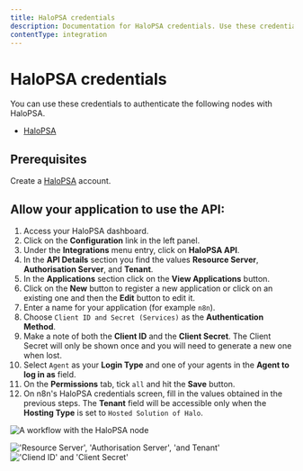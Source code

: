 ```yaml
---
title: HaloPSA credentials
description: Documentation for HaloPSA credentials. Use these credentials to authenticate HaloPSA in n8n, a workflow automation platform.
contentType: integration
---
```


# HaloPSA credentials

You can use these credentials to authenticate the following nodes with HaloPSA.

- [HaloPSA](/integrations/builtin/app-nodes/n8n-nodes-base.halopsa/)

## Prerequisites

Create a [HaloPSA](https://halopsa.com/) account.

## Allow your application to use the API:

1. Access your HaloPSA dashboard.
2. Click on the **Configuration** link in the left panel.
3. Under the **Integrations** menu entry, click on **HaloPSA API**.
4. In the **API Details** section you find the values **Resource Server**, **Authorisation Server**, and **Tenant**.
5. In the **Applications** section click on the **View Applications** button.
6. Click on the **New** button to register a new application or click on an existing one and then the **Edit** button to edit it.
7. Enter a name for your application (for example `n8n`).
8. Choose `Client ID and Secret (Services)` as the **Authentication Method**.
9. Make a note of both the **Client ID** and the **Client Secret**. The Client Secret will only be shown once and you will need to generate a new one when lost.
10. Select `Agent` as your **Login Type** and one of your agents in the **Agent to log in as** field.
11. On the **Permissions** tab, tick `all` and hit the **Save** button.
12. On n8n's HaloPSA credentials screen, fill in the values obtained in the previous steps. The **Tenant** field will be accessible only when the **Hosting Type** is set to `Hosted Solution of Halo`.

![A workflow with the HaloPSA node](/_images/integrations/builtin/credentials/halopsa/halopsa-n8n-credentials.jpg)

!['Resource Server', 'Authorisation Server', 'and Tenant'](/_images/integrations/builtin/credentials/halopsa/halopsa-credentials-1.jpg)
!['Cliend ID' and 'Client Secret'](/_images/integrations/builtin/credentials/halopsa/halopsa-credentials-2.jpg)

